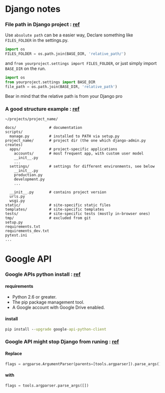 # Django notes
### **File path in Django project** \: [ref](https://stackoverflow.com/questions/17406126/how-can-i-use-relative-path-to-read-local-files-in-django-app)
Use `absolute path` can be a easier way, Declare something like `FILES_FOLDER` in the settings.py.
```Python
import os
FILES_FOLDER = os.path.join(BASE_DIR, 'relative_path/')
```
and `from yourproject.settings import FILES_FOLDER`, or just simply import `BASE_DIR` on the run.
```Python
import os
from yourproject.settings import BASE_DIR
file_path = os.path.join(BASE_DIR, 'relative_path')
```
Bear in mind that the relative path is from your Django pro





### **A good structure example** \: [ref](https://stackoverflow.com/questions/22841764/best-practice-for-django-project-working-directory-structure)
```
~/projects/project_name/

docs/               # documentation
scripts/
  manage.py         # installed to PATH via setup.py
project_name/       # project dir (the one which django-admin.py creates)
  apps/             # project-specific applications
    accounts/       # most frequent app, with custom user model
    __init__.py
    ...
  settings/         # settings for different environments, see below
    __init__.py
    production.py
    development.py
    ...

  __init__.py       # contains project version
  urls.py
  wsgi.py
static/             # site-specific static files
templates/          # site-specific templates
tests/              # site-specific tests (mostly in-browser ones)
tmp/                # excluded from git
setup.py
requirements.txt
requirements_dev.txt
pytest.ini
...
```


# Google API
### **Google APIs python install** \: [ref](https://developers.google.com/drive/api/v3/quickstart/python)
#### requirements
* Python 2.6 or greater.
* The pip package management tool.
* A Google account with Google Drive enabled.
#### install
```cmd
pip install --upgrade google-api-python-client
```

### **Google API might stop Django from runing** \: [ref](https://stackoverflow.com/questions/34758516/google-calendar-api-stops-django-from-starting)
#### Replace
```python
flags = argparse.ArgumentParser(parents=[tools.argparser]).parse_args()
```
#### with
```python
flags = tools.argparser.parse_args([])
```

